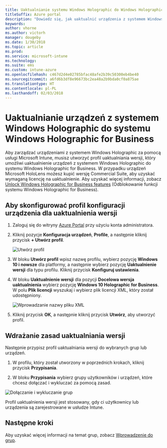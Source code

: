 ```yaml
---
title: Uaktualnianie systemu Windows Holographic do Windows Holographic for Business
titleSuffix: Azure portal
description: "Dowiedz się, jak uaktualnić urządzenia z systemem Windows Holographic do systemu Windows Holographic for Business"
keywords: 
author: vhorne
ms.author: victorh
manager: dougeby
ms.date: 1/30/2018
ms.topic: article
ms.prod: 
ms.service: microsoft-intune
ms.technology: 
ms.suite: ems
ms.custom: intune-azure
ms.openlocfilehash: c467d2d4e02785bfac48afe2b39c50300eb4be40
ms.sourcegitcommit: a6fd6b3df8e96673bc2ea48a2b9bda0cf0a875ae
ms.translationtype: HT
ms.contentlocale: pl-PL
ms.lasthandoff: 02/03/2018
---
```

# <a name="upgrade-devices-running-windows-holographic-to-windows-holographic-for-business"></a>Uaktualnianie urządzeń z systemem Windows Holographic do systemu Windows Holographic for Business


Aby zarządzać urządzeniami z systemem Windows Holographic za pomocą usługi Microsoft Intune, musisz utworzyć profil uaktualniania wersji, który umożliwi uaktualnienie urządzeń z systemem Windows Holographic do systemu Windows Holographic for Business. W przypadku urządzeń Microsoft HoloLens możesz kupić wersję Commercial Suite, aby uzyskać wymaganą licencję na uaktualnienie. Aby uzyskać więcej informacji, zobacz [Unlock Windows Holographic for Business features](https://docs.microsoft.com/en-us/hololens/hololens-upgrade-enterprise) (Odblokowanie funkcji systemu Windows Holographic for Business).

## <a name="to-set-up-an-edition-upgrade-device-configuration-profile"></a>Aby skonfigurować profil konfiguracji urządzenia dla uaktualnienia wersji

1. Zaloguj się do witryny [Azure Portal](https://portal.azure.com) przy użyciu konta administratora.


2.  Kliknij pozycje **Konfiguracja urządzeń**, **Profile**, a następnie kliknij przycisk **+ Utwórz profil**.

    ![Utwórz profil](media/Holographic-create-profile.png)

3.  W bloku **Utwórz profil** wpisz nazwę profilu, wybierz pozycję **Windows 10 i nowsze** dla platformy, a następnie wybierz pozycję **Uaktualnienie wersji** dla typu profilu. Kliknij przycisk **Konfiguruj ustawienia**.

5. W bloku **Uaktualnienie wersji** dla pozycji **Docelowa wersja uaktualnienia** wybierz pozycję **Windows 10 Holographic for Business**. W polu **Plik licencji** wyszukaj i wybierz plik licencji XML, który został udostępniony.

    ![Wprowadzanie nazwy pliku XML](media/Holographic-edition-upgrade.png)
 
5.  Kliknij przycisk **OK**, a następnie kliknij przycisk **Utwórz**, aby utworzyć profil.


## <a name="deploy-the-edition-upgrade-policy"></a>Wdrażanie zasad uaktualniania wersji

Następnie przypisz profil uaktualniania wersji do wybranych grup lub urządzeń.

1. W profilu, który został utworzony w poprzednich krokach, kliknij przycisk **Przypisania**.

2. W bloku **Przypisania** wybierz grupy użytkowników i urządzeń, które chcesz dołączać i wykluczać za pomocą zasad.

![Dołączanie i wykluczanie grup](media/Holographic-groups.PNG)

Profil uaktualnienia wersji jest stosowany, gdy ci użytkownicy lub urządzenia są zarejestrowane w usłudze Intune. 

## <a name="next-steps"></a>Następne kroki

Aby uzyskać więcej informacji na temat grup, zobacz [Wprowadzenie do grup](get-started-groups.md).



